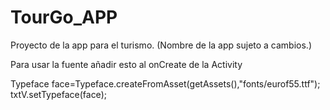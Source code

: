 # TourGo_APP
Proyecto de la app para el turismo. (Nombre de la app sujeto a cambios.)

Para usar la fuente añadir esto al onCreate de la Activity

Typeface face=Typeface.createFromAsset(getAssets(),"fonts/eurof55.ttf");
txtV.setTypeface(face);
